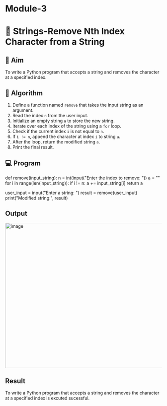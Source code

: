 # Module-3
# 🧹 Strings-Remove Nth Index Character from a String

## 🎯 Aim
To write a Python program that accepts a string and removes the character at a specified index.

## 🧠 Algorithm
1. Define a function named `remove` that takes the input string as an argument.
2. Read the index `n` from the user input.
3. Initialize an empty string `a` to store the new string.
4. Iterate over each index of the string using a `for` loop.
5. Check if the current index `i` is not equal to `n`.
6. If `i != n`, append the character at index `i` to string `a`.
7. After the loop, return the modified string `a`.
8. Print the final result.

## 💻 Program

def remove(input_string):
    n = int(input("Enter the index to remove: "))
    a = ""
    for i in range(len(input_string)):
        if i != n:
            a += input_string[i]
    return a


user_input = input("Enter a string: ")
result = remove(user_input)
print("Modified string:", result)


## Output
<img width="1410" height="468" alt="image" src="https://github.com/user-attachments/assets/b37ec4e6-51a4-4c1d-8ac7-e5209f3fb60f" />


## Result
To write a Python program that accepts a string and removes the character at a specified index is excuted sucessful.
